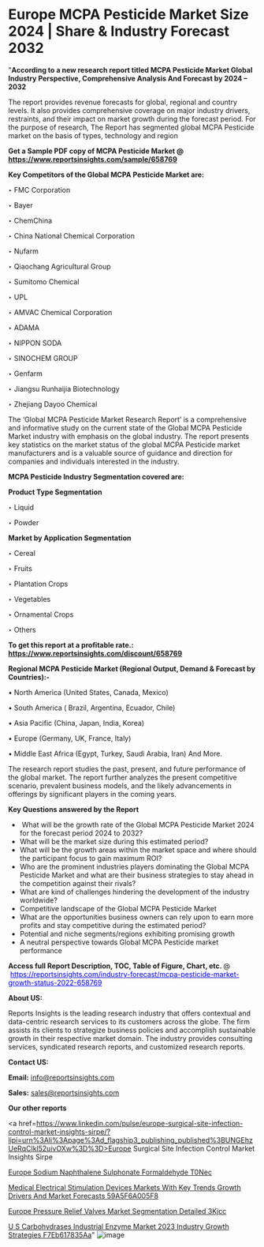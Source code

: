 # Europe MCPA Pesticide Market Size 2024 | Share & Industry Forecast 2032

 "<strong>According to a new research report titled MCPA Pesticide Market Global Industry Perspective, Comprehensive Analysis And Forecast by 2024 – 2032</strong>

The report provides revenue forecasts for global, regional and country levels. It also provides comprehensive coverage on major industry drivers, restraints, and their impact on market growth during the forecast period. For the purpose of research, The Report has segmented global MCPA Pesticide market on the basis of types, technology and region

<strong>Get a Sample PDF copy of MCPA Pesticide Market </strong><strong>@<a href=https://www.reportsinsights.com/sample/658769 style=color:#0000ff;> https://www.reportsinsights.com/sample/658769</a></strong></font>

<strong>Key Competitors of the Global MCPA Pesticide Market are:</strong>

‣ FMC Corporation

‣ Bayer

‣ ChemChina

‣ China National Chemical Corporation

‣ Nufarm

‣ Qiaochang Agricultural Group

‣ Sumitomo Chemical

‣ UPL

‣ AMVAC Chemical Corporation

‣ ADAMA

‣ NIPPON SODA

‣ SINOCHEM GROUP

‣ Genfarm

‣ Jiangsu Runhaijia Biotechnology

‣ Zhejiang Dayoo Chemical

The ‘Global MCPA Pesticide Market Research Report’ is a comprehensive and informative study on the current state of the Global MCPA Pesticide Market industry with emphasis on the global industry. The report presents key statistics on the market status of the global MCPA Pesticide market manufacturers and is a valuable source of guidance and direction for companies and individuals interested in the industry.

<strong>MCPA Pesticide Industry Segmentation covered are:</strong>

<strong>Product Type Segmentation</strong>

‣ Liquid

‣ Powder

<strong>Market by Application Segmentation</strong>

‣ Cereal

‣ Fruits

‣ Plantation Crops

‣ Vegetables

‣ Ornamental Crops

‣ Others

<strong>To get this report at a profitable rate.: <a href=https://www.reportsinsights.com/discount/658769 style=color:#0000ff;>https://www.reportsinsights.com/discount/658769</a></strong></font>

<strong>Regional MCPA Pesticide Market (Regional Output, Demand &amp; Forecast by Countries):-</strong>

• North America (United States, Canada, Mexico)

• South America ( Brazil, Argentina, Ecuador, Chile)

• Asia Pacific (China, Japan, India, Korea)

• Europe (Germany, UK, France, Italy)

• Middle East Africa (Egypt, Turkey, Saudi Arabia, Iran) And More.

The research report studies the past, present, and future performance of the global market. The report further analyzes the present competitive scenario, prevalent business models, and the likely advancements in offerings by significant players in the coming years.

<strong>Key Questions answered by the Report</strong>
<ul>
  <li> What will be the growth rate of the Global MCPA Pesticide Market 2024 for the forecast period 2024 to 2032?</li>
  <li>What will be the market size during this estimated period?</li>
  <li>What will be the growth areas within the market space and where should the participant focus to gain maximum ROI?</li>
  <li>Who are the prominent industries players dominating the Global MCPA Pesticide Market and what are their business strategies to stay ahead in the competition against their rivals?</li>
  <li>What are kind of challenges hindering the development of the industry worldwide?</li>
  <li>Competitive landscape of the Global MCPA Pesticide Market</li>
  <li>What are the opportunities business owners can rely upon to earn more profits and stay competitive during the estimated period?</li>
  <li>Potential and niche segments/regions exhibiting promising growth</li>
  <li>A neutral perspective towards Global MCPA Pesticide market performance</li>
</ul>
<strong>Access full Report Description, TOC, Table of Figure, Chart, etc. </strong>@  <a href=https://reportsinsights.com/industry-forecast/mcpa-pesticide-market-growth-status-2022-658769 style=color:#0000ff;>https://reportsinsights.com/industry-forecast/mcpa-pesticide-market-growth-status-2022-658769</a></font>

<strong><strong>About US</strong>:</strong>

Reports Insights is the leading research industry that offers contextual and data-centric research services to its customers across the globe. The firm assists its clients to strategize business policies and accomplish sustainable growth in their respective market domain. The industry provides consulting services, syndicated research reports, and customized research reports.

<strong>Contact US:</strong>

<p class=""""><b>Email:</b> <a href=mailto:info@reportsinsights.com>info@reportsinsights.com</a></p>
<p class=""""><b>Sales:</b> <a href=mailto:sales@reportsinsights.com>sales@reportsinsights.com</a></p>

<strong>Our other reports</strong>

<a href=https://www.linkedin.com/pulse/europe-surgical-site-infection-control-market-insights-sirpe/?lipi=urn%3Ali%3Apage%3Ad_flagship3_publishing_published%3BUNGEhzUeRqCIkl52uivOXw%3D%3D>Europe Surgical Site Infection Control Market Insights Sirpe</a>

<a href=https://www.linkedin.com/pulse/europe-sodium-naphthalene-sulphonate-formaldehyde-t0nec/>Europe Sodium Naphthalene Sulphonate Formaldehyde T0Nec</a>

<a href=https://medium.com/@tidke9676/medical-electrical-stimulation-devices-markets-with-key-trends-growth-drivers-and-market-forecasts-59a5f6a005f8>Medical Electrical Stimulation Devices Markets With Key Trends Growth Drivers And Market Forecasts 59A5F6A005F8</a>

<a href=https://www.linkedin.com/pulse/europe-pressure-relief-valves-market-segmentation-detailed-3kjcc/>Europe Pressure Relief Valves Market Segmentation Detailed 3Kjcc</a>

<a href=https://medium.com/@achalwankhede15/u-s-carbohydrases-industrial-enzyme-market-2023-industry-growth-strategies-f7eb617835aa>U S Carbohydrases Industrial Enzyme Market 2023 Industry Growth Strategies F7Eb617835Aa</a>"
![image](https://github.com/daminid12/RImarketresearch/assets/158430485/60d85e5a-ef27-4a8a-90c5-343cb4aacb2a)


